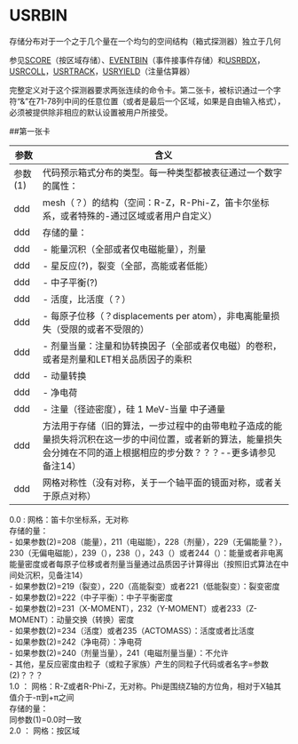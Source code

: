 # USRBIN

存储分布对于一个之于几个量在一个均匀的空间结构（箱式探测器）独立于几何

参见[SCORE](./score.aspx)（按区域存储）、[EVENTBIN](./eventbin.aspx)（事件接事件存储）和[USRBDX](./usrbdx.aspx)，[USRCOLL](./usrcoll.aspx)，[USRTRACK](./usrtrack.aspx)，[USRYIELD](./usryield.aspx)（注量估算器）

完整定义对于这个探测器要求两张连续的命令卡。第二张卡，被标识通过一个字符“&”在71-78列中间的任意位置（或者是最后一个区域，如果是自由输入格式），必须被提供除非相应的默认设置被用户所接受。

##第一张卡

参数|含义
----|-----
参数(1)|代码预示箱式分布的类型。每一种类型都被表征通过一个数字的属性：
ddd|mesh（？）的结构（空间：R-Z，R-Phi-Z，笛卡尔坐标系，或者特殊的-通过区域或者用户自定义）
ddd|存储的量：
ddd|  - 能量沉积（全部或者仅电磁能量），剂量
ddd|  - 星反应(?)，裂变（全部，高能或者低能）
ddd|  - 中子平衡(?)
ddd|  - 活度，比活度（？）
ddd|  - 每原子位移（？displacements per atom），非电离能量损失（受限的或者不受限的）
ddd|  - 剂量当量：注量和协转换因子（全部或者仅电磁）的卷积，或者是剂量和LET相关品质因子的乘积
ddd|  - 动量转换
ddd|  - 净电荷
ddd|  - 注量（径迹密度），硅 1 MeV-当量 中子通量
ddd|方法用于存储（旧的算法，一步过程中的由带电粒子造成的能量损失将沉积在这一步的中间位置，或者新的算法，能量损失会分摊在不同的道上根据相应的步分数？？？--更多请参见备注14）
ddd|网格对称性（没有对称，关于一个轴平面的镜面对称，或者关于原点对称）

0.0 : 网格：笛卡尔坐标系，无对称  
存储的量：  
\- 如果参数(2)=208（能量），211（电磁能），228（剂量），229（无偏能量？），230（无偏电磁能），239（），238（），243（）或者244（）：能量或者非电离能量密度或者每原子位移或者剂量当量通过品质因子计算得出（按照旧式算法在中间处沉积，见备注14）  
\- 如果参数(2)=219（裂变），220（高能裂变）或者221（低能裂变）：裂变密度  
\- 如果参数(2)=222（中子平衡）：中子平衡密度  
\- 如果参数(2)=231（X-MOMENT），232（Y-MOMENT）或者233（Z-MOMENT）：动量交换（转换）密度  
\- 如果参数(2)=234（活度）或者235（ACTOMASS）：活度或者比活度  
\- 如果参数(2)=242（净电荷）：净电荷  
\- 如果参数(2)=240（剂量当量），241（电磁剂量当量）：不允许  
\- 其他，星反应密度由粒子（或粒子家族）产生的同粒子代码或者名字=参数(2)？？？  
1.0 ： 网格：R-Z或者R-Phi-Z，无对称。Phi是围绕Z轴的方位角，相对于X轴其值介于-π到+π之间  
存储的量：  
同参数(1)=0.0时一致  
2.0 ： 网格：按区域